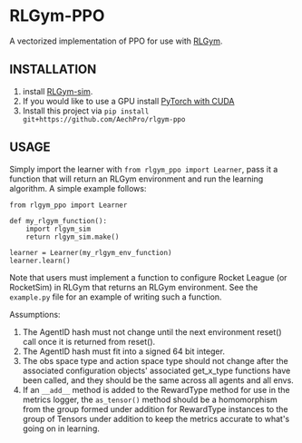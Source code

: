 # RLGym-PPO
A vectorized implementation of PPO for use with [RLGym](rlgym.org).

## INSTALLATION
1. install [RLGym-sim](https://github.com/AechPro/rocket-league-gym-sim). 
2. If you would like to use a GPU install [PyTorch with CUDA](https://pytorch.org/get-started/locally/)
3. Install this project via `pip install git+https://github.com/AechPro/rlgym-ppo`

## USAGE
Simply import the learner with `from rlgym_ppo import Learner`, pass it a function that will return an RLGym environment
and run the learning algorithm. A simple example follows:
```
from rlgym_ppo import Learner

def my_rlgym_function():
    import rlgym_sim
    return rlgym_sim.make()

learner = Learner(my_rlgym_env_function)
learner.learn()
```
Note that users must implement a function to configure Rocket League (or RocketSim) in RLGym that returns an 
RLGym environment. See the `example.py` file for an example of writing such a function.


Assumptions:
1. The AgentID hash must not change until the next environment reset() call once it is returned from reset().
2. The AgentID hash must fit into a signed 64 bit integer.
3. The obs space type and action space type should not change after the associated configuration objects' associated get_x_type functions have been called, and they should be the same across all agents and all envs.
4. If an `__add__` method is added to the RewardType method for use in the metrics logger, the `as_tensor()` method should be a homomorphism from the group formed under addition for RewardType instances to the group of Tensors under addition to keep the metrics accurate to what's going on in learning.